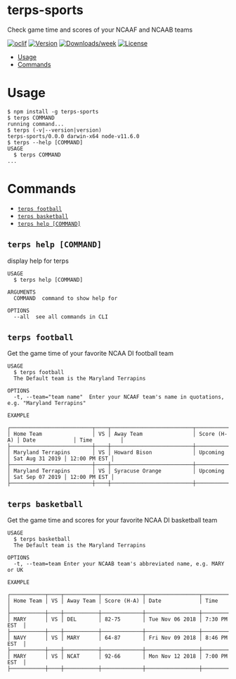 terps-sports
============

Check game time and scores of your NCAAF and NCAAB teams

[![oclif](https://img.shields.io/badge/cli-oclif-brightgreen.svg)](https://oclif.io)
[![Version](https://img.shields.io/npm/v/terps-sports.svg)](https://npmjs.org/package/terps-sports)
[![Downloads/week](https://img.shields.io/npm/dw/terps-sports.svg)](https://npmjs.org/package/terps-sports)
[![License](https://img.shields.io/npm/l/terps-sports.svg)](https://github.com/bcree11/terps-sports-cli/blob/master/package.json)

<!-- toc -->
* [Usage](#usage)
* [Commands](#commands)
<!-- tocstop -->
# Usage
<!-- usage -->
```sh-session
$ npm install -g terps-sports
$ terps COMMAND
running command...
$ terps (-v|--version|version)
terps-sports/0.0.0 darwin-x64 node-v11.6.0
$ terps --help [COMMAND]
USAGE
  $ terps COMMAND
...
```
<!-- usagestop -->
# Commands
<!-- commands -->
* [`terps football`](#terps-football)
* [`terps basketball`](#terps-basketball)
* [`terps help [COMMAND]`](#terps-help-command)

## `terps help [COMMAND]`

display help for terps

```
USAGE
  $ terps help [COMMAND]

ARGUMENTS
  COMMAND  command to show help for

OPTIONS
  --all  see all commands in CLI
```

## `terps football`

Get the game time of your favorite NCAA DI football team

```
USAGE
  $ terps football
  The Default team is the Maryland Terrapins

OPTIONS
  -t, --team="team name"  Enter your NCAAF team's name in quotations, e.g. "Maryland Terrapins"

EXAMPLE

┌──────────────────────────┬────┬──────────────────────────┬─────────────┬─────────────────┬──────────────┐
│ Home Team                │ VS │ Away Team                │ Score (H-A) │ Date            │ Time         │
├──────────────────────────┼────┼──────────────────────────┼─────────────┼─────────────────┼──────────────┤
│ Maryland Terrapins       │ VS │ Howard Bison             │ Upcoming    │ Sat Aug 31 2019 │ 12:00 PM EST │
├──────────────────────────┼────┼──────────────────────────┼─────────────┼─────────────────┼──────────────┤
│ Maryland Terrapins       │ VS │ Syracuse Orange          │ Upcoming    │ Sat Sep 07 2019 │ 12:00 PM EST │
├──────────────────────────┼────┼──────────────────────────┼─────────────┼─────────────────┼──────────────┤
```

## `terps basketball`

Get the game time and scores for your favorite NCAA DI basketball team

```
USAGE
  $ terps basketball
  The Default team is the Maryland Terrapins

OPTIONS
  -t, --team=team Enter your NCAAB team's abbreviated name, e.g. MARY or UK

EXAMPLE

┌───────────┬────┬───────────┬─────────────┬─────────────────┬──────────────┐
│ Home Team │ VS │ Away Team │ Score (H-A) │ Date            │ Time         │
├───────────┼────┼───────────┼─────────────┼─────────────────┼──────────────┤
│ MARY      │ VS │ DEL       │ 82-75       │ Tue Nov 06 2018 │ 7:30 PM EST  │
├───────────┼────┼───────────┼─────────────┼─────────────────┼──────────────┤
│ NAVY      │ VS │ MARY      │ 64-87       │ Fri Nov 09 2018 │ 8:46 PM EST  │
├───────────┼────┼───────────┼─────────────┼─────────────────┼──────────────┤
│ MARY      │ VS │ NCAT      │ 92-66       │ Mon Nov 12 2018 │ 7:00 PM EST  │
├───────────┼────┼───────────┼─────────────┼─────────────────┼──────────────┤
```
<!-- commandsstop -->
